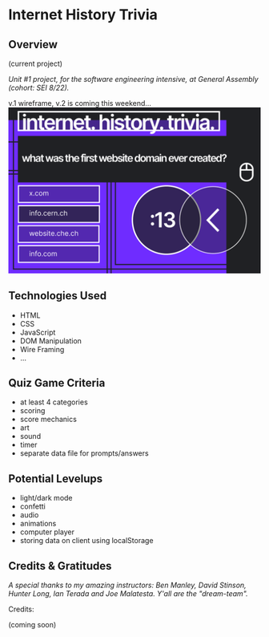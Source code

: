 # Internet History Trivia

## Overview

(current project)

*Unit #1 project, for the software engineering intensive, at General Assembly (cohort: SEI 8/22).*

v.1 wireframe, v.2 is coming this weekend...
![Wireframe](images/wire-frame.png)

## Technologies Used

- HTML
- CSS
- JavaScript
- DOM Manipulation
- Wire Framing
- ...

## Quiz Game Criteria

- at least 4 categories
- scoring
- score mechanics
- art
- sound
- timer
- separate data file for prompts/answers

## Potential Levelups

- light/dark mode
- confetti
- audio
- animations
- computer player
- storing data on client using localStorage

## Credits & Gratitudes

*A special thanks to my amazing instructors: Ben Manley, David Stinson, Hunter Long, Ian Terada and Joe Malatesta. Y'all are the "dream-team".*

Credits:

(coming soon)